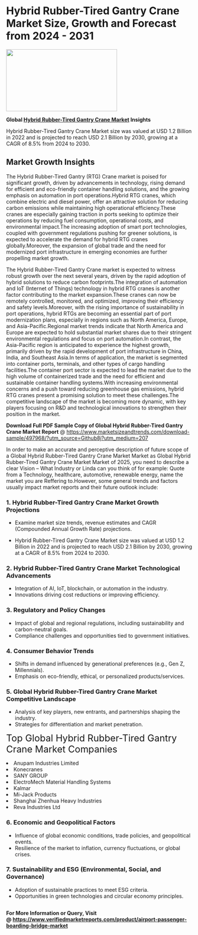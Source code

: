 <H1>Hybrid Rubber-Tired Gantry Crane Market Size, Growth and Forecast from 2024 - 2031</H1><img class="aligncenter size-medium wp-image-584254" src="https://thirdeyenews.in/wp-content/uploads/2024/09/Global-Market-Research-300x168.jpeg" alt="" width="300" height="168" /><p><strong>Global&nbsp;<a href="https://www.marketsizeandtrends.com/download-sample/497968/?utm_source=Github8j?utm_medium=207">Hybrid Rubber-Tired Gantry Crane Market</a> Insights</strong></p><p>Hybrid Rubber-Tired Gantry Crane Market size was valued at USD 1.2 Billion in 2022 and is projected to reach USD 2.1 Billion by 2030, growing at a CAGR of 8.5% from 2024 to 2030.</p><p><h2>Market Growth Insights</h2> <p>The Hybrid Rubber-Tired Gantry (RTG) Crane market is poised for significant growth, driven by advancements in technology, rising demand for efficient and eco-friendly container handling solutions, and the growing emphasis on automation in port operations.Hybrid RTG cranes, which combine electric and diesel power, offer an attractive solution for reducing carbon emissions while maintaining high operational efficiency.These cranes are especially gaining traction in ports seeking to optimize their operations by reducing fuel consumption, operational costs, and environmental impact.The increasing adoption of smart port technologies, coupled with government regulations pushing for greener solutions, is expected to accelerate the demand for hybrid RTG cranes globally.Moreover, the expansion of global trade and the need for modernized port infrastructure in emerging economies are further propelling market growth.</p> <p>The Hybrid Rubber-Tired Gantry Crane market is expected to witness robust growth over the next several years, driven by the rapid adoption of hybrid solutions to reduce carbon footprints.The integration of automation and IoT (Internet of Things) technology in hybrid RTG cranes is another factor contributing to the market expansion.These cranes can now be remotely controlled, monitored, and optimized, improving their efficiency and safety levels.Moreover, with the rising importance of sustainability in port operations, hybrid RTGs are becoming an essential part of port modernization plans, especially in regions such as North America, Europe, and Asia-Pacific.Regional market trends indicate that North America and Europe are expected to hold substantial market shares due to their stringent environmental regulations and focus on port automation.In contrast, the Asia-Pacific region is anticipated to experience the highest growth, primarily driven by the rapid development of port infrastructure in China, India, and Southeast Asia.In terms of application, the market is segmented into container ports, terminals, and other types of cargo handling facilities.The container port sector is expected to lead the market due to the high volume of containerized trade and the need for efficient and sustainable container handling systems.With increasing environmental concerns and a push toward reducing greenhouse gas emissions, hybrid RTG cranes present a promising solution to meet these challenges.The competitive landscape of the market is becoming more dynamic, with key players focusing on R&D and technological innovations to strengthen their position in the market.<p><span class=""><strong>Download Full PDF Sample Copy of Global Hybrid Rubber-Tired Gantry Crane Market Report</strong> @ <a href="https://www.marketsizeandtrends.com/download-sample/497968/?utm_source=Github8j?utm_medium=207" target="_blank">https://www.marketsizeandtrends.com/download-sample/497968/?utm_source=Github8j?utm_medium=207</a></span></p><p>In order to make an accurate and perceptive description of future scope of a Global&nbsp;Hybrid Rubber-Tired Gantry Crane Market Market as Global&nbsp;Hybrid Rubber-Tired Gantry Crane Market Market of 2025, you need to describe a clear Vision &ndash; What Industry or Linda can you think of for example: Quote from a Technology, healthcare, automotive, renewable energy, name the market you are Reffering to.However, some general trends and factors usually impact market reports and their future outlook include:</p><h3>1.&nbsp;<strong>Hybrid Rubber-Tired Gantry Crane Market Growth Projections</strong></h3><ul><li>Examine market size trends, revenue estimates and CAGR (Compounded Annual Growth Rate) projections.</li><li><p>Hybrid Rubber-Tired Gantry Crane Market size was valued at USD 1.2 Billion in 2022 and is projected to reach USD 2.1 Billion by 2030, growing at a CAGR of 8.5% from 2024 to 2030.</p></li></ul><h3>2.&nbsp;<strong>Hybrid Rubber-Tired Gantry Crane Market Technological Advancements</strong></h3><ul><li>Integration of AI, IoT, blockchain, or automation in the industry.</li><li>Innovations driving cost reductions or improving efficiency.</li></ul><h3>3.&nbsp;<strong>Regulatory and Policy Changes</strong></h3><ul><li>Impact of global and regional regulations, including sustainability and carbon-neutral goals.</li><li>Compliance challenges and opportunities tied to government initiatives.</li></ul><h3>4.&nbsp;<strong>Consumer Behavior Trends</strong></h3><ul><li>Shifts in demand influenced by generational preferences (e.g., Gen Z, Millennials).</li><li>Emphasis on eco-friendly, ethical, or personalized products/services.</li></ul><h3>5.&nbsp;<strong>Global Hybrid Rubber-Tired Gantry Crane Market Competitive Landscape</strong></h3><ul><li>Analysis of key players, new entrants, and partnerships shaping the industry.</li><li>Strategies for differentiation and market penetration.</li></ul><p data-pm-slice="1 1 []"><span style="color: inherit; font-family: inherit; font-size: 25px;">Top Global Hybrid Rubber-Tired Gantry Crane Market Companies</span></p><div class="" data-test-id=""><p><li>Anupam Industries Limited</li><li> Konecranes</li><li> SANY GROUP</li><li> ElectroMech Material Handling Systems</li><li> Kalmar</li><li> Mi-Jack Products</li><li> Shanghai Zhenhua Heavy Industries</li><li> Reva Industries Ltd</li></p></div><h3>6.&nbsp;<strong>Economic and Geopolitical Factors</strong></h3><ul><li>Influence of global economic conditions, trade policies, and geopolitical events.</li><li>Resilience of the market to inflation, currency fluctuations, or global crises.</li></ul><h3>7.&nbsp;<strong>Sustainability and ESG (Environmental, Social, and Governance)</strong></h3><ul><li>Adoption of sustainable practices to meet ESG criteria.</li><li>Opportunities in green technologies and circular economy principles.</li></ul><h2><strong style="font-size: 14px;">For More Information or Query, Visit @&nbsp;</strong><a style="background-color: #ffffff; font-size: 14px;" href="https://www.marketsizeandtrends.com/report/hybrid-rubber-tired-gantry-crane-market/" target="_blank">https://www.verifiedmarketreports.com/product/airport-passenger-boarding-bridge-market</a></h2>